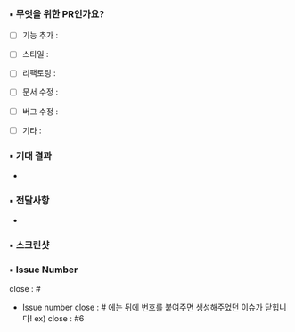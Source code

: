 ### ▪️ 무엇을 위한 PR인가요?
- [ ] 기능 추가 : 
- [ ] 스타일 : 
- [ ] 리팩토링 :
- [ ] 문서 수정 :
- [ ] 버그 수정 :
- [ ] 기타 : 


### ▪️ 기대 결과
- 


### ▪️ 전달사항
-


### ▪️ 스크린샷


### ▪️ Issue Number
close : #
* Issue number close : # 에는 뒤에 번호를 붙여주면 생성해주었던 이슈가 닫힙니다! ex) close : #6  



